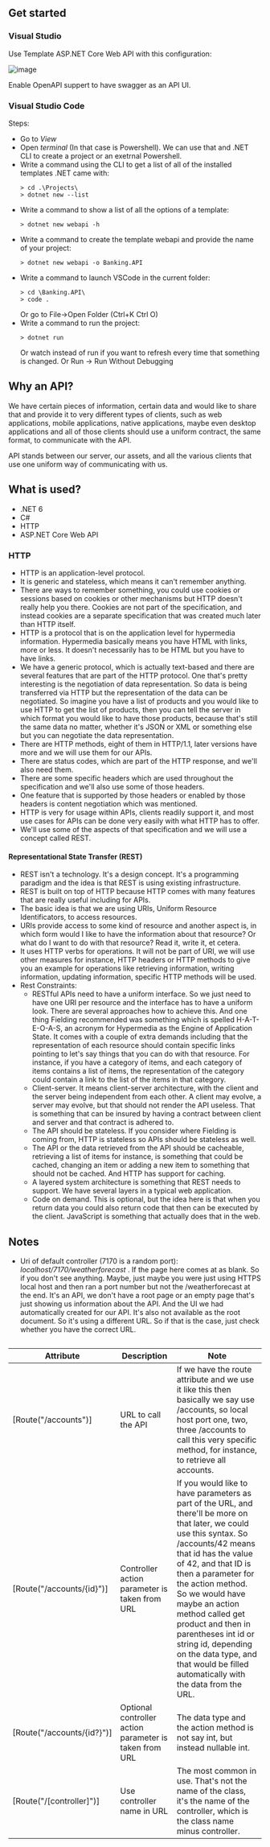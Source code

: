 
## Get started

### Visual Studio

Use Template ASP.NET Core Web API with this configuration: 

  ![image](https://user-images.githubusercontent.com/53083156/219965325-5c0d7e3b-7f07-411f-8d61-c3c0c1294c91.png)

Enable OpenAPI suppert to have swagger as an API UI.

### Visual Studio Code

Steps:
- Go to *View*
- Open *terminal* (In that case is Powershell). We can use that and .NET CLI to create a project or an exetrnal Powershell.
- Write a command using the CLI to get a list of all of the installed templates .NET came with: 
	```console
	> cd .\Projects\
	> dotnet new --list
	 ```
- Write a command to show a list of all the options of a template:
	```console
	> dotnet new webapi -h
	```
- Write a command to create the template webapi and provide the name of your project:
	```console
	> dotnet new webapi -o Banking.API
	```
- Write a command to launch VSCode in the current folder:
	```console
	> cd \Banking.API\
	> code .
	```
	Or go to File->Open Folder (Ctrl+K Ctrl O)
- Write a command to run the project:
	```console
	> dotnet run
	```
	Or watch instead of run if you want to refresh every time that something is changed.
	Or Run -> Run Without Debugging

## Why an API?

We have certain pieces of information, certain data and would like to share that and provide it to very different types of clients, such as web applications, mobile applications, native applications, maybe even desktop applications and all of those clients should use a uniform contract, the same format, to communicate with the API.

API stands between our server, our assets, and all the various clients that use one uniform way of communicating with us.

## What is used?

- .NET 6
- C#
- HTTP
- ASP.NET Core Web API

### HTTP

- HTTP is an application-level protocol.
- It is generic and stateless, which means it can't remember anything. 
- There are ways to remember something, you could use cookies or sessions based on cookies or other mechanisms but HTTP doesn't really help you there. Cookies are not part of the specification, and instead cookies are a separate specification that was created much later than HTTP itself.
- HTTP is a protocol that is on the application level for hypermedia information. Hypermedia basically means you have HTML with links, more or less. It doesn't necessarily has to be HTML but you have to have links. 
- We have a generic protocol, which is actually text-based and there are several features that are part of the HTTP protocol. One that's pretty interesting is the negotiation of data representation. So data is being transferred via HTTP but the representation of the data can be negotiated. So imagine you have a list of products and you would like to use HTTP to get the list of products, then you can tell the server in which format you would like to have those products, because that's still the same data no matter, whether it's JSON or XML or something else but you can negotiate the data representation.
- There are HTTP methods, eight of them in HTTP/1.1, later versions have more and we will use them for our APIs. 
- There are status codes, which are part of the HTTP response, and we'll also need them. 
- There are some specific headers which are used throughout the specification and we'll also use some of those headers.
- One feature that is supported by those headers or enabled by those headers is content negotiation which was mentioned.
- HTTP is very for usage within APIs, clients readily support it, and most use cases for APIs can be done very easily with what HTTP has to offer. 
- We'll use some of the aspects of that specification and we will use a concept called REST.

#### Representational State Transfer (REST)

- REST isn't a technology. It's a design concept. It's a programming paradigm and the idea is that REST is using existing infrastructure. 
- REST is built on top of HTTP because HTTP comes with many features that are really useful including for APIs.
- The basic idea is that we are using URIs, Uniform Resource Identificators, to access resources.
- URIs provide access to some kind of resource and another aspect is, in which form would I like to have the information about that resource? Or what do I want to do with that resource? Read it, write it, et cetera. 
- It uses HTTP verbs for operations. It will not be part of URI, we will use other measures for instance, HTTP headers or HTTP methods to give you an example for operations like retrieving information, writing information, updating information, specific HTTP methods will be used. 
- Rest Constraints:
	- RESTful APIs need to have a uniform interface. So we just need to have one URI per resource and the interface has to have a uniform look. There are several approaches how to achieve this. And one thing Fielding recommended was something which is spelled H-A-T-E-O-A-S, an acronym for Hypermedia as the Engine of Application State.  It comes with a couple of extra demands including that the representation of each resource should contain specific links pointing to let's say things that you can do with that resource. For instance, if you have a category of items, and each category of items contains a list of items, the representation of the category could contain a link to the list of the items in that category.
	- Client-server. It means client-server architecture, with the client and the server being independent from each other. A client may evolve, a server may evolve, but that should not render the API useless. That is something that can be insured by having a contract between client and server and that contract is adhered to. 
	- The API should be stateless.  If you consider where Fielding is coming from, HTTP is stateless so APIs should be stateless as well. 
	- The API or the data retrieved from the API should be cacheable, retrieving a list of items for instance, is something that could be cached, changing an item or adding a new item to something that should not be cached. And HTTP has support for caching.
	-  A layered system architecture is something that REST needs to support. We have several layers in a typical web application.
	- Code on demand. This is optional, but the idea here is that when you return data you could also return code that then can be executed by the client.  JavaScript is something that actually does that in the web. 

## Notes

- Uri of default controller (7170 is a random port): *localhost/7170/weatherforecast*  .
If the page here comes at as blank. So if you don't see anything. Maybe, just maybe you were just using HTTPS local host and then ran a port number but not the /weatherforecast at the end. It's an API, we don't have a root page or an empty page that's just showing us information about the API. And the UI we had automatically created for our API. It's also not available as the root document. So it's using a different URL. So if that is the case, just check whether you have the correct URL.

## 

| Attribute                  | Description                                            |  Note |
|----------------------------|--------------------------------------------------------|--------------|
| [Route("/accounts")]       | URL to call the API                                    | If we have the route attribute and we use it like this then basically we say use /accounts, so local host port one, two, three /accounts to call this very specific method, for instance, to retrieve all accounts. |
| [Route("/accounts/{id}")]  | Controller action parameter is taken from URL          | If you would like to have parameters as part of the URL, and there'll be more on that later, we could use this syntax. So /accounts/42 means that id has the value of 42, and that ID is then a parameter for the action method. So we would have maybe an action method called get product and then in parentheses int id or string id, depending on the data type, and that would be filled automatically with the data from the URL. |
| [Route("/accounts/{id?}")] | Optional controller action parameter is taken from URL | The data type and the action method is not say int, but instead nullable int.|
| [Route("/[controller]")]   | Use controller name in URL                             | The most common in use. That's not the name of the class, it's the name of the controller, which is the class name minus controller. |
